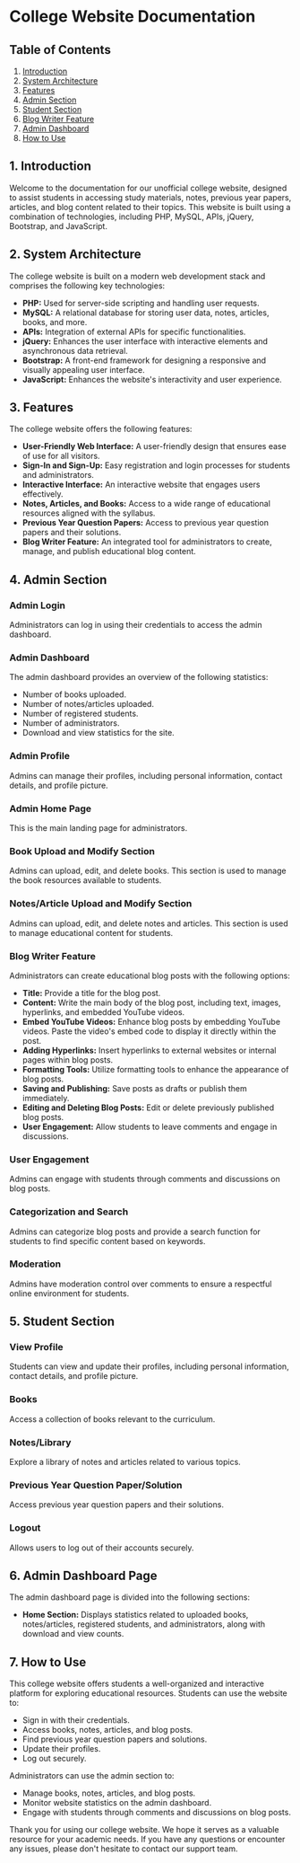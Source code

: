 # College Website Documentation

## Table of Contents

1. [Introduction](#1-introduction)
2. [System Architecture](#2-system-architecture)
3. [Features](#3-features)
4. [Admin Section](#4-admin-section)
5. [Student Section](#5-student-section)
6. [Blog Writer Feature](#6-admin-dashboard-page)
7. [Admin Dashboard](#admin-dashboard)
8. [How to Use](#7-how-to-use)

## 1. Introduction

Welcome to the documentation for our unofficial college website, designed to assist students in accessing study materials, notes, previous year papers, articles, and blog content related to their topics. This website is built using a combination of technologies, including PHP, MySQL, APIs, jQuery, Bootstrap, and JavaScript.

## 2. System Architecture

The college website is built on a modern web development stack and comprises the following key technologies:

- **PHP:** Used for server-side scripting and handling user requests.
- **MySQL:** A relational database for storing user data, notes, articles, books, and more.
- **APIs:** Integration of external APIs for specific functionalities.
- **jQuery:** Enhances the user interface with interactive elements and asynchronous data retrieval.
- **Bootstrap:** A front-end framework for designing a responsive and visually appealing user interface.
- **JavaScript:** Enhances the website's interactivity and user experience.

## 3. Features

The college website offers the following features:

- **User-Friendly Web Interface:** A user-friendly design that ensures ease of use for all visitors.
- **Sign-In and Sign-Up:** Easy registration and login processes for students and administrators.
- **Interactive Interface:** An interactive website that engages users effectively.
- **Notes, Articles, and Books:** Access to a wide range of educational resources aligned with the syllabus.
- **Previous Year Question Papers:** Access to previous year question papers and their solutions.
- **Blog Writer Feature:** An integrated tool for administrators to create, manage, and publish educational blog content.

## 4. Admin Section

### Admin Login

Administrators can log in using their credentials to access the admin dashboard.

### Admin Dashboard

The admin dashboard provides an overview of the following statistics:

- Number of books uploaded.
- Number of notes/articles uploaded.
- Number of registered students.
- Number of administrators.
- Download and view statistics for the site.

### Admin Profile

Admins can manage their profiles, including personal information, contact details, and profile picture.

### Admin Home Page

This is the main landing page for administrators.

### Book Upload and Modify Section

Admins can upload, edit, and delete books. This section is used to manage the book resources available to students.

### Notes/Article Upload and Modify Section

Admins can upload, edit, and delete notes and articles. This section is used to manage educational content for students.

### Blog Writer Feature

Administrators can create educational blog posts with the following options:

- **Title:** Provide a title for the blog post.
- **Content:** Write the main body of the blog post, including text, images, hyperlinks, and embedded YouTube videos.
- **Embed YouTube Videos:** Enhance blog posts by embedding YouTube videos. Paste the video's embed code to display it directly within the post.
- **Adding Hyperlinks:** Insert hyperlinks to external websites or internal pages within blog posts.
- **Formatting Tools:** Utilize formatting tools to enhance the appearance of blog posts.
- **Saving and Publishing:** Save posts as drafts or publish them immediately.
- **Editing and Deleting Blog Posts:** Edit or delete previously published blog posts.
- **User Engagement:** Allow students to leave comments and engage in discussions.

### User Engagement

Admins can engage with students through comments and discussions on blog posts.

### Categorization and Search

Admins can categorize blog posts and provide a search function for students to find specific content based on keywords.

### Moderation

Admins have moderation control over comments to ensure a respectful online environment for students.

## 5. Student Section

### View Profile

Students can view and update their profiles, including personal information, contact details, and profile picture.

### Books

Access a collection of books relevant to the curriculum.

### Notes/Library

Explore a library of notes and articles related to various topics.

### Previous Year Question Paper/Solution

Access previous year question papers and their solutions.

### Logout

Allows users to log out of their accounts securely.

## 6. Admin Dashboard Page

The admin dashboard page is divided into the following sections:

- **Home Section:** Displays statistics related to uploaded books, notes/articles, registered students, and administrators, along with download and view counts.

## 7. How to Use

This college website offers students a well-organized and interactive platform for exploring educational resources. Students can use the website to:

- Sign in with their credentials.
- Access books, notes, articles, and blog posts.
- Find previous year question papers and solutions.
- Update their profiles.
- Log out securely.

Administrators can use the admin section to:

- Manage books, notes, articles, and blog posts.
- Monitor website statistics on the admin dashboard.
- Engage with students through comments and discussions on blog posts.

Thank you for using our college website. We hope it serves as a valuable resource for your academic needs. If you have any questions or encounter any issues, please don't hesitate to contact our support team.